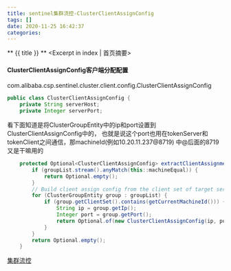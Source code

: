 ```yaml
---
title: sentinel集群流控-ClusterClientAssignConfig
tags: []
date: 2020-11-25 16:42:37
categories:
---
```

** {{ title }} ** <Excerpt in index | 首页摘要>


<!-- more -->


#### ClusterClientAssignConfig客户端分配配置

com.alibaba.csp.sentinel.cluster.client.config.ClusterClientAssignConfig
```java
public class ClusterClientAssignConfig {
    private String serverHost;
    private Integer serverPort;

```

看下面知道是将ClusterGroupEntity中的ip和port设置到ClusterClientAssignConfig中的，
也就是说这个port也用在tokenServer和tokenClient之间通信，那machineId(例如10.20.11.237@8719)
中@后面的8719又是干嘛用的


```java
    protected Optional<ClusterClientAssignConfig> extractClientAssignment(List<ClusterGroupEntity> groupList) {
        if (groupList.stream().anyMatch(this::machineEqual)) {
            return Optional.empty();
        }
        // Build client assign config from the client set of target server group.
        for (ClusterGroupEntity group : groupList) {
            if (group.getClientSet().contains(getCurrentMachineId())) {
                String ip = group.getIp();
                Integer port = group.getPort();
                return Optional.of(new ClusterClientAssignConfig(ip, port));
            }
        }
        return Optional.empty();
    }
```


[集群流控](https://github.com/alibaba/Sentinel/wiki/%E9%9B%86%E7%BE%A4%E6%B5%81%E6%8E%A7)

